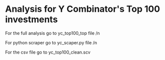 # Analysis for Y Combinator's Top 100 investments

For the full analysis go to yc_top100_top file /n

For python scraper go to yc_scaper.py file /n

For the csv file go to yc_top100_clean.scv
